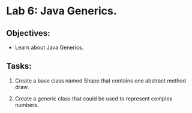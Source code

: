# Lab 6: Java Generics.

## Objectives:

- Learn about Java Generics.

## Tasks:

1. Create a base class named Shape that contains one abstract method draw.

2. Create a generic class that could be used to represent complex numbers.
